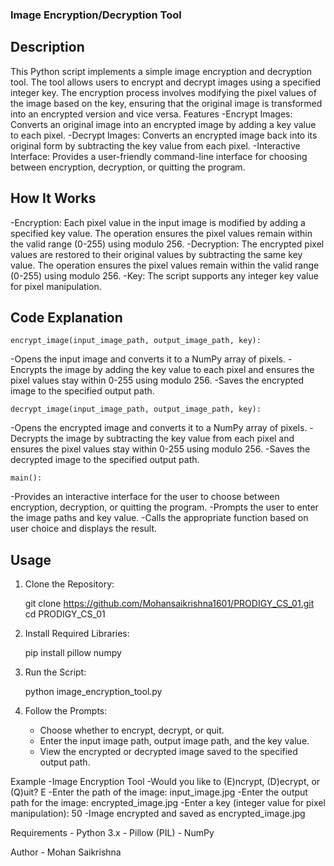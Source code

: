 ### Image Encryption/Decryption Tool


## Description 

This Python script implements a simple image encryption and decryption tool. The tool allows users to encrypt and decrypt images using a specified integer key. The encryption process involves modifying the pixel values of the image based on the key, ensuring that the original image is transformed into an encrypted version and vice versa.
Features
     -Encrypt Images: Converts an original image into an encrypted image by adding a key value to each pixel.
     -Decrypt Images: Converts an encrypted image back into its original form by subtracting the key value from each pixel.
     -Interactive Interface: Provides a user-friendly command-line interface for choosing between encryption, decryption, or quitting the program.

## How It Works
   -Encryption: Each pixel value in the input image is modified by adding a specified key value. The operation ensures the pixel values remain within the valid range (0-255) using modulo 256.
   -Decryption: The encrypted pixel values are restored to their original values by subtracting the same key value. The operation ensures the pixel values remain within the valid range (0-255) using modulo 256.
   -Key: The script supports any integer key value for pixel manipulation.

## Code Explanation

    encrypt_image(input_image_path, output_image_path, key):
  -Opens the input image and converts it to a NumPy array of pixels.
  -Encrypts the image by adding the key value to each pixel and ensures the pixel values stay within 0-255 using modulo 256.
  -Saves the encrypted image to the specified output path.

    decrypt_image(input_image_path, output_image_path, key):
  -Opens the encrypted image and converts it to a NumPy array of pixels.
  -Decrypts the image by subtracting the key value from each pixel and ensures the pixel values stay within 0-255 using modulo 256.
  -Saves the decrypted image to the specified output path.

    main():
  -Provides an interactive interface for the user to choose between encryption, decryption, or quitting the program.
  -Prompts the user to enter the image paths and key value.
  -Calls the appropriate function based on user choice and displays the result.

## Usage
1. Clone the Repository:

    git clone https://github.com/Mohansaikrishna1601/PRODIGY_CS_01.git
    cd PRODIGY_CS_01

2. Install Required Libraries:

    pip install pillow numpy

3. Run the Script:

    python image_encryption_tool.py

4. Follow the Prompts:
   - Choose whether to encrypt, decrypt, or quit.
   - Enter the input image path, output image path, and the key value.
   - View the encrypted or decrypted image saved to the specified output path.

Example
   -Image Encryption Tool
   -Would you like to (E)ncrypt, (D)ecrypt, or (Q)uit? E
   -Enter the path of the image: input_image.jpg
   -Enter the output path for the image: encrypted_image.jpg
   -Enter a key (integer value for pixel manipulation): 50
   -Image encrypted and saved as encrypted_image.jpg

Requirements
    - Python 3.x
    - Pillow (PIL)
    - NumPy

Author
    - Mohan Saikrishna

